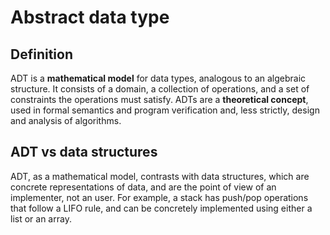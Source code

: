 # Abstract data type
## Definition
ADT is a **mathematical model** for data types, analogous to an algebraic structure. It consists of a domain, a collection of operations, and a set of constraints the operations must satisfy.
ADTs are a **theoretical concept**, used in formal semantics and program verification and, less strictly, design and analysis of algorithms.
## ADT vs data structures
ADT, as a mathematical model, contrasts with data structures, which are concrete representations of data, and are the point of view of an implementer, not an user.
For example, a stack has push/pop operations that follow a LIFO rule, and can be concretely implemented using either a list or an array.